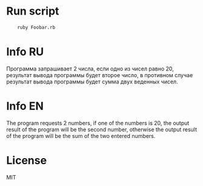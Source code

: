 # Run script

```sh
    ruby Foobar.rb
```
# Info RU

Программа запрашивает 2 числа, если одно из чисел равно 20, результат вывода программы будет второе число, в противном случае результат вывода программы будет сумма двух веденных чисел.

# Info EN

The program requests 2 numbers, if one of the numbers is 20, the output result of the program will be the second number, otherwise the output result of the program will be the sum of the two entered numbers.

# License

MIT